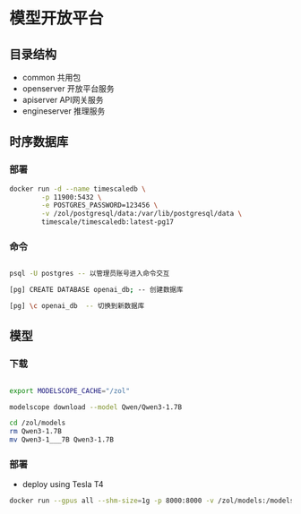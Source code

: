 # 模型开放平台

## 目录结构

- common 共用包
- openserver 开放平台服务
- apiserver API网关服务
- engineserver 推理服务

## 时序数据库

### 部署

```sh
docker run -d --name timescaledb \
        -p 11900:5432 \
        -e POSTGRES_PASSWORD=123456 \
        -v /zol/postgresql/data:/var/lib/postgresql/data \
        timescale/timescaledb:latest-pg17
```

### 命令

```sh

psql -U postgres -- 以管理员账号进入命令交互

[pg] CREATE DATABASE openai_db; -- 创建数据库

[pg] \c openai_db  -- 切换到新数据库

```

## 模型

### 下载

```sh

export MODELSCOPE_CACHE="/zol"

modelscope download --model Qwen/Qwen3-1.7B

cd /zol/models
rm Qwen3-1.7B
mv Qwen3-1___7B Qwen3-1.7B

```

### 部署

- deploy using Tesla T4
  
```sh
docker run --gpus all --shm-size=1g -p 8000:8000 -v /zol/models:/models --name qwen3-1.7b vllm/vllm-openai:latest --model /models/Qwen/Qwen3-1.7B --enable-auto-tool-choice --tool-call-parser hermes --dtype float32 --trust-remote-code --max-model-len 2800 --gpu-memory-utilization 0.95

```
